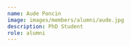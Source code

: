 ```yaml
---
name: Aude Poncin
image: images/members/alumni/aude.jpg
description: PhD Student
role: alumni
---
```

